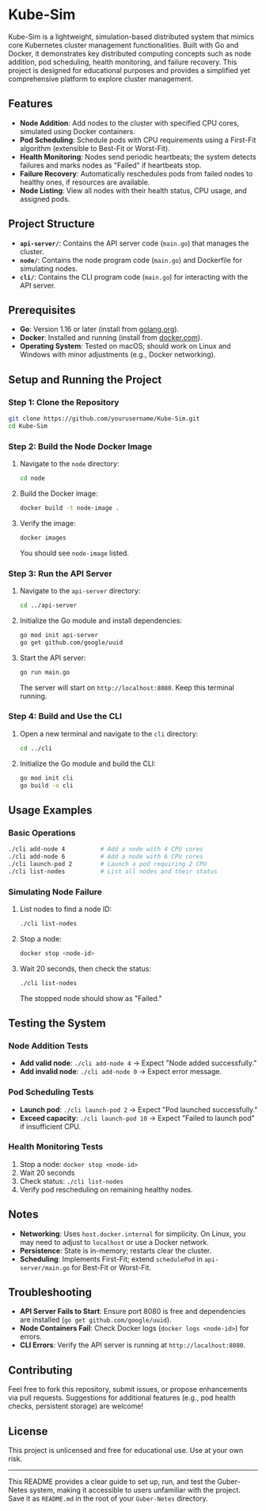 # Kube-Sim
Kube-Sim is a lightweight, simulation-based distributed system that mimics core Kubernetes cluster management functionalities. Built with Go and Docker, it demonstrates key distributed computing concepts such as node addition, pod scheduling, health monitoring, and failure recovery. This project is designed for educational purposes and provides a simplified yet comprehensive platform to explore cluster management.

## Features
- **Node Addition**: Add nodes to the cluster with specified CPU cores, simulated using Docker containers.
- **Pod Scheduling**: Schedule pods with CPU requirements using a First-Fit algorithm (extensible to Best-Fit or Worst-Fit).
- **Health Monitoring**: Nodes send periodic heartbeats; the system detects failures and marks nodes as "Failed" if heartbeats stop.
- **Failure Recovery**: Automatically reschedules pods from failed nodes to healthy ones, if resources are available.
- **Node Listing**: View all nodes with their health status, CPU usage, and assigned pods.

## Project Structure
- **`api-server/`**: Contains the API server code (`main.go`) that manages the cluster.
- **`node/`**: Contains the node program code (`main.go`) and Dockerfile for simulating nodes.
- **`cli/`**: Contains the CLI program code (`main.go`) for interacting with the API server.

## Prerequisites
- **Go**: Version 1.16 or later (install from [golang.org](https://golang.org/dl/)).
- **Docker**: Installed and running (install from [docker.com](https://www.docker.com/get-started)).
- **Operating System**: Tested on macOS; should work on Linux and Windows with minor adjustments (e.g., Docker networking).

## Setup and Running the Project

### Step 1: Clone the Repository
```bash
git clone https://github.com/yourusername/Kube-Sim.git
cd Kube-Sim
```

### Step 2: Build the Node Docker Image
1. Navigate to the `node` directory:
   ```bash
   cd node
   ```
2. Build the Docker image:
   ```bash
   docker build -t node-image .
   ```
3. Verify the image:
   ```bash
   docker images
   ```
   You should see `node-image` listed.

### Step 3: Run the API Server
1. Navigate to the `api-server` directory:
   ```bash
   cd ../api-server
   ```
2. Initialize the Go module and install dependencies:
   ```bash
   go mod init api-server
   go get github.com/google/uuid
   ```
3. Start the API server:
   ```bash
   go run main.go
   ```
   The server will start on `http://localhost:8080`. Keep this terminal running.

### Step 4: Build and Use the CLI
1. Open a new terminal and navigate to the `cli` directory:
   ```bash
   cd ../cli
   ```
2. Initialize the Go module and build the CLI:
   ```bash
   go mod init cli
   go build -o cli
   ```

## Usage Examples
### Basic Operations
```bash
./cli add-node 4          # Add a node with 4 CPU cores
./cli add-node 6          # Add a node with 6 CPU cores
./cli launch-pod 2        # Launch a pod requiring 2 CPU
./cli list-nodes          # List all nodes and their status
```

### Simulating Node Failure
1. List nodes to find a node ID:
   ```bash
   ./cli list-nodes
   ```
2. Stop a node:
   ```bash
   docker stop <node-id>
   ```
3. Wait 20 seconds, then check the status:
   ```bash
   ./cli list-nodes
   ```
   The stopped node should show as "Failed."

## Testing the System
### Node Addition Tests
- **Add valid node**: `./cli add-node 4` → Expect "Node added successfully."
- **Add invalid node**: `./cli add-node 0` → Expect error message.

### Pod Scheduling Tests
- **Launch pod**: `./cli launch-pod 2` → Expect "Pod launched successfully."
- **Exceed capacity**: `./cli launch-pod 10` → Expect "Failed to launch pod" if insufficient CPU.

### Health Monitoring Tests
1. Stop a node: `docker stop <node-id>`
2. Wait 20 seconds
3. Check status: `./cli list-nodes`
4. Verify pod rescheduling on remaining healthy nodes.

## Notes
- **Networking**: Uses `host.docker.internal` for simplicity. On Linux, you may need to adjust to `localhost` or use a Docker network.
- **Persistence**: State is in-memory; restarts clear the cluster.
- **Scheduling**: Implements First-Fit; extend `schedulePod` in `api-server/main.go` for Best-Fit or Worst-Fit.

## Troubleshooting
- **API Server Fails to Start**: Ensure port 8080 is free and dependencies are installed (`go get github.com/google/uuid`).
- **Node Containers Fail**: Check Docker logs (`docker logs <node-id>`) for errors.
- **CLI Errors**: Verify the API server is running at `http://localhost:8080`.

## Contributing
Feel free to fork this repository, submit issues, or propose enhancements via pull requests. Suggestions for additional features (e.g., pod health checks, persistent storage) are welcome!

## License
This project is unlicensed and free for educational use. Use at your own risk.

---

This README provides a clear guide to set up, run, and test the Guber-Netes system, making it accessible to users unfamiliar with the project. Save it as `README.md` in the root of your `Guber-Netes` directory.
